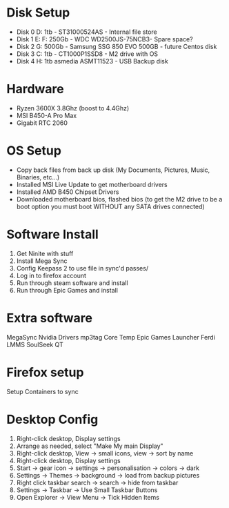 # Disk Setup

* Disk 0 D: 1tb - ST31000524AS - Internal file store
* Disk 1 E: F: 250Gb - WDC WD2500JS-75NCB3- Spare space?
* Disk 2 G: 500Gb - Samsung SSG 850 EVO 500GB - future Centos disk
* Disk 3 C: 1tb - CT1000P1SSD8 - M2 drive with OS
* Disk 4 H: 1tb asmedia ASMT11523 - USB Backup disk

# Hardware

* Ryzen 3600X 3.8Ghz (boost to 4.4Ghz)
* MSI B450-A Pro Max
* Gigabit RTC 2060

# OS Setup

* Copy back files from back up disk (My Documents, Pictures, Music, Binaries, etc...)
* Installed MSI Live Update to get motherboard drivers
* Installed AMD B450 Chipset Drivers
* Downloaded motherboard bios, flashed bios (to get the M2 drive to be a boot option you must boot WITHOUT any SATA drives connected)

# Software Install

1. Get Ninite with stuff
2. Install Mega Sync
3. Config Keepass 2 to use file in sync'd passes/
4. Log in to firefox account
5. Run through steam software and install
7. Run through Epic Games and install

# Extra software
MegaSync
Nvidia Drivers
mp3tag
Core Temp
Epic Games Launcher
Ferdi
LMMS
SoulSeek QT

# Firefox setup
Setup Containers to sync

# Desktop Config

1. Right-click desktop, Display settings
2. Arrange as needed, select "Make My main Display"
3. Right-click desktop, View -> small icons, view -> sort by name
4. Right-click desktop, Display settings
5. Start -> gear icon -> settings -> personalisation -> colors -> dark
6. Settings -> Themes -> background -> load from backup pictures
7. Right click taskbar search -> search -> hide from taskbar
8. Settings -> Taskbar -> Use Small Taskbar Buttons
9. Open Explorer -> View Menu -> Tick Hidden Items
